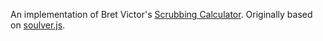 An implementation of Bret Victor's [Scrubbing Calculator](http://worrydream.com/ScrubbingCalculator/). Originally based on [soulver.js](https://github.com/vjeux/soulver.js).

